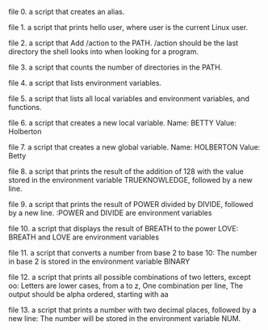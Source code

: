 file 0. a script that creates an alias.

file 1. a script that prints hello user, where user is the current Linux user.

file 2. a script that Add /action to the PATH. /action should be the last directory the shell looks into when looking for a program.

file 3. a script that counts the number of directories in the PATH.

file 4. a script that lists environment variables.

file 5. a script that lists all local variables and environment variables, and functions.

file 6. a script that creates a new local variable. Name: BETTY Value: Holberton

file 7. a script that creates a new global variable. Name: HOLBERTON  Value: Betty

file 8. a script that prints the result of the addition of 128 with the value stored in the environment variable TRUEKNOWLEDGE, followed by a new line.

file 9. a script that prints the result of POWER divided by DIVIDE, followed by a new line.  :POWER and DIVIDE are environment variables

file 10. a script that displays the result of BREATH to the power LOVE: BREATH and LOVE are environment variables

file 11. a script that converts a number from base 2 to base 10: The number in base 2 is stored in the environment variable BINARY

file 12. a script that prints all possible combinations of two letters, except oo: Letters are lower cases, from a to z, One combination per line, The output should be alpha ordered, starting with aa

file 13.  a script that prints a number with two decimal places, followed by a new line: The number will be stored in the environment variable NUM.
